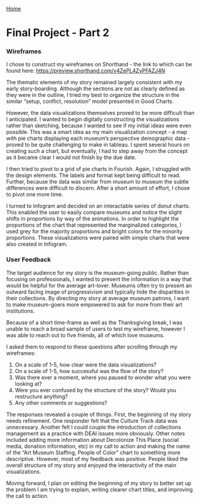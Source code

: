 [Home](https://justwestley.github.io/Westley-Portfolio/)

# Final Project - Part 2 

### Wireframes

I chose to construct my wireframes on Shorthand - the link to which can be found here: https://preview.shorthand.com/v4ZePL4ZyPFAZJ4N 

The thematic elements of my story remained largely consistent with my early story-boarding. Although the sections are not as clearly defined as they were in the outline, I tried my best to organize the structure in the similar “setup, conflict, resolution” model presented in Good Charts. 

However, the data visualizations themselves proved to be more difficult than I anticipated. I wanted to begin digitally constructing the visualizations rather than sketching, because I wanted to see if my initial ideas were even possible. This was a smart idea as my main visualization concept - a map with pie charts displaying each museum’s perspective demographic data - proved to be quite challenging to make in tableau. I spent several hours on creating such a chart, but eventually, I had to step away from the concept as it became clear I would not finish by the due date. 

I then tried to pivot to a grid of pie charts in Fourish. Again, I struggled with the design elements. The labels and format kept being difficult to read. Further, because the data was similar from museum to museum the subtle differences were difficult to discern. After a short amount of effort, I chose to pivot one more time. 

I turned to Infogram and decided on an interactable series of donut charts. This enabled the user to easily compare museums and notice the slight shifts in proportions by way of the animations. In order to highlight the proportions of the chart that represented the marginalized categories, I used grey for the majority proportions and bright colors for the minority proportions. These visualizations were paired with simple charts that were also created in Infogram.

### User Feedback

The target audience for my story is the museum-going public. Rather than focusing on professionals, I wanted to present the information in a way that would be helpful for the average art-lover. Museums often try to present an outward facing image of progressivism and typically hide the disparities in their collections. By directing my story at average museum patrons, I want to make museum-goers more empowered to ask for more from their art institutions.

Because of a short time-frame as well as the Thanksgiving break, I was unable to reach a broad sample of users to test my wireframe, however I was able to reach out to five friends, all of which love museums. 

I asked them to respond to these questions after scrolling through my wireframes: 

1. On a scale of 1-5, how clear were the data visualizations? 
2. On a scale of 1-5, how successful was the flow of the story? 
3. Was there ever a moment, where you paused to wonder what you were looking at?   
4. Were you ever confused by the structure of the story? Would you restructure anything? 
5. Any other comments or suggestions? 

The responses revealed a couple of things. First, the beginning of my story needs refinement. One responder felt that the Culture Track data was unnecessary. Another felt I could couple the introduction of collections management as a practice with DEAI issues more obviously. Other notes included adding more information about Decolonize This Place (social media, donation information, etc) in my call to action and making the name of the “Art Museum Staffing, People of Color” chart to something more descriptive. However, most of my feedback was positive. People liked the overall structure of my story and enjoyed the interactivity of the main visualizations. 

Moving forward, I plan on editing the beginning of my story to better set up the problem I am trying to explain, writing clearer chart titles, and improving the call to action. 
